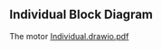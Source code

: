 
## Individual Block Diagram

The motor [Individual.drawio.pdf](https://github.com/user-attachments/files/18645655/Individual.drawio.pdf) 
